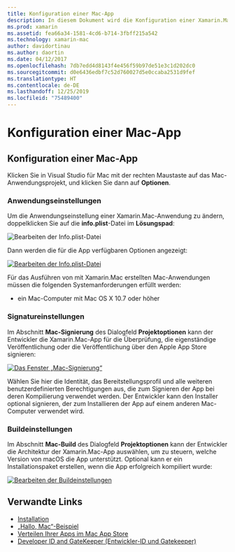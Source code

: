 ```yaml
---
title: Konfiguration einer Mac-App
description: In diesem Dokument wird die Konfiguration einer Xamarin.Mac-App für die Veröffentlichung beschrieben. Dabei werden Anwendungseinstellungen, Signatureinstellungen und Buildeinstellungen erläutert.
ms.prod: xamarin
ms.assetid: fea66a34-1581-4cd6-b714-3fbff215a542
ms.technology: xamarin-mac
author: davidortinau
ms.author: daortin
ms.date: 04/12/2017
ms.openlocfilehash: 7db7edd4d8143f4e456f59b97de51e3c1d202dc0
ms.sourcegitcommit: d0e6436edbf7c52d760027d5e0ccaba2531d9fef
ms.translationtype: HT
ms.contentlocale: de-DE
ms.lasthandoff: 12/25/2019
ms.locfileid: "75489400"
---
```

# <a name="mac-app-configuration"></a>Konfiguration einer Mac-App

## <a name="mac-app-configuration"></a>Konfiguration einer Mac-App

Klicken Sie in Visual Studio für Mac mit der rechten Maustaste auf das Mac-Anwendungsprojekt, und klicken Sie dann auf **Optionen**.

### <a name="application-settings"></a>Anwendungseinstellungen

Um die Anwendungseinstellung einer Xamarin.Mac-Anwendung zu ändern, doppelklicken Sie auf die **info.plist**-Datei im **Lösungspad**:

![Bearbeiten der Info.plist-Datei](app-configuration-images/config04.png "Bearbeiten der Info.plist-Datei")

Dann werden die für die App verfügbaren Optionen angezeigt:

 [![Bearbeiten der Info.plist-Datei](app-configuration-images/config01.png "Bearbeiten der Info.plist-Datei")](app-configuration-images/config01-large.png#lightbox)

Für das Ausführen von mit Xamarin.Mac erstellten Mac-Anwendungen müssen die folgenden Systemanforderungen erfüllt werden:

- ein Mac-Computer mit Mac OS X 10.7 oder höher

### <a name="signing-settings"></a>Signatureinstellungen

Im Abschnitt **Mac-Signierung** des Dialogfeld **Projektoptionen** kann der Entwickler die Xamarin.Mac-App für die Überprüfung, die eigenständige Veröffentlichung oder die Veröffentlichung über den Apple App Store signieren:

[![Das Fenster „Mac-Signierung“](app-configuration-images/config02.png "Das Fenster „Mac-Signierung“")](app-configuration-images/config02-large.png#lightbox)

Wählen Sie hier die Identität, das Bereitstellungsprofil und alle weiteren benutzerdefinierten Berechtigungen aus, die zum Signieren der App bei deren Kompilierung verwendet werden. Der Entwickler kann den Installer optional signieren, der zum Installieren der App auf einem anderen Mac-Computer verwendet wird.

### <a name="build-settings"></a>Buildeinstellungen

Im Abschnitt **Mac-Build** des Dialogfeld **Projektoptionen** kann der Entwickler die Architektur der Xamarin.Mac-App auswählen, um zu steuern, welche Version von macOS die App unterstützt. Optional kann er ein Installationspaket erstellen, wenn die App erfolgreich kompiliert wurde:

 [![Bearbeiten der Buildeinstellungen](app-configuration-images/config03.png "Bearbeiten der Buildeinstellungen")](app-configuration-images/config03-large.png#lightbox)

## <a name="related-links"></a>Verwandte Links

- [Installation](/visualstudio/mac/installation/)
- [„Hallo, Mac“-Beispiel](~/mac/get-started/hello-mac.md)
- [Verteilen Ihrer Apps im Mac App Store](https://developer.apple.com/devcenter/mac/checklist/)
- [Developer ID and GateKeeper (Entwickler-ID und Gatekeeper)](https://developer.apple.com/resources/developer-id/)
